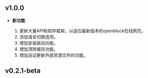 ## v1.0.0

- **新功能**

    1. 更新大量API和软件框架，以适应最新版本的openblock在线网页。
    2. 添加语言切换选项。
    3. 增加安装驱动功能。
    4. 增加清除缓存功能。
    5. 增加自动更新外部资源文件的功能。

## v0.2.1-beta
